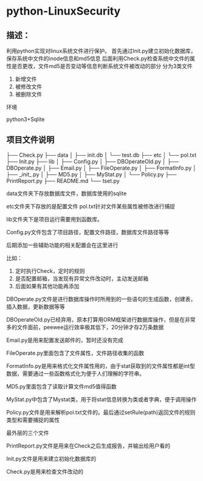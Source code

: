 # python-LinuxSecurity
## 描述：
利用python实现对linux系统文件进行保护。
首先通过Init.py建立初始化数据库，保存系统中文件的inode信息和md5信息
后面利用Check.py检查系统中文件的属性是否更改，文件md5是否变动等信息判断系统文件被改动的部分
分为3类文件
1. 新增文件
2. 被修改文件
3. 被删除文件

环境

python3+Sqlite

## 项目文件说明

├── Check.py
├── data
│   ├── init.db
│   └── test.db
├── etc
│   └── pol.txt
├── Init.py
├── lib
│   ├── Config.py
│   ├── DBOperateOld.py
│   ├── DBOperate.py
│   ├── Email.py
│   ├── FileOperate.py
│   ├── FormatInfo.py
│   ├── \__init__.py
│   ├── MD5.py
│   ├── MyStat.py
│   └── Policy.py
├── PrintReport.py
├── README.md
└── tset.py

data文件夹下存放数据库文件，数据库使用的sqlite

etc文件夹下存放的是配置文件 pol.txt针对文件某些属性被修改进行捕捉

lib文件夹下是项目运行需要用到函数库。

Config.py文件包含了项目路径，配置文件路径，数据库文件路径等等

后期添加一些辅助功能的相关配置会在这里进行

比如：

1. 定时执行Check，定时的规则
2. 是否配置邮箱，当发现有异常文件改动时，主动发送邮箱
3. 后面如果有其他功能再添加

DBOperate.py文件是进行数据库操作时所用到的一些语句的生成函数，创建表，插入数据，更新数据等等

DBOperateOld.py已经弃用，原本打算用ORM框架进行数据库操作，但是在非常多的文件面前，peewee运行效率极其低下，20分钟才存2万条数据

Email.py是用来配置发送邮件的，暂时还没有完成

FileOperate.py里面包含了文件属性，文件路径收集的函数

FormatInfo.py是用来格式化文件属性用的，由于stat获取到的文件属性都是int型数据，需要通过一些函数格式化为便于人们理解的字符串。

MD5.py里面包含了读取计算文件md5值得函数

MyStat.py中包含了Mystat类，用于将stat信息转换为类或者字典，便于调用操作

Policy.py文件是用来解析pol.txt文件的。最后通过setRule(path)返回文件的规则类型和需要捕捉的属性

最外层的三个文件

PrintReport.py文件是用来在Check之后生成报告，并输出给用户看的

Init.py文件是用来建立初始化数据库的

Check.py是用来检查文件改动的